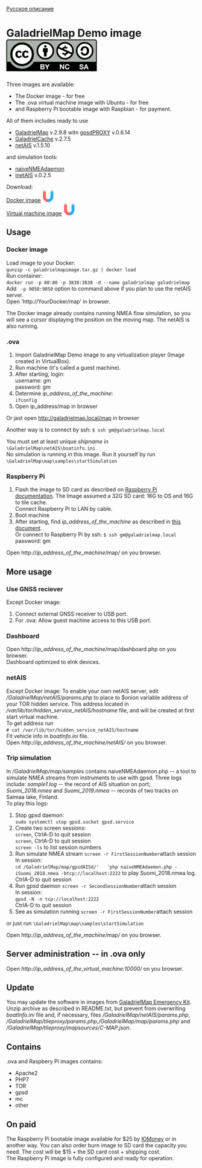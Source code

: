 [Русское описание](README.md)  
# GaladrielMap Demo image [![License: CC BY-NC-SA 4.0](Cc-by-nc-sa_icon.svg)](https://creativecommons.org/licenses/by-nc-sa/4.0/deed.en)

Three images are available:
* The Docker image - for free
* The .ova virtual machine image with Ubuntu - for free
* and Raspberry Pi bootable image with Raspbian - for payment.

All of them includes ready to use 
- [GaladrielMap](https://github.com/VladimirKalachikhin/Galadriel-map) v.2.9.8 witn [gpsdPROXY](https://github.com/VladimirKalachikhin/gpsdPROXY) v.0.6.14
- [GaladrielCache](https://github.com/VladimirKalachikhin/Galadriel-cache) v.2.7.5
- [netAIS](https://github.com/VladimirKalachikhin/netAIS) v.1.5.10

and simulation tools:
- [naiveNMEAdaemon](https://github.com/VladimirKalachikhin/naiveNMEAdaemon)
- [inetAIS](https://github.com/VladimirKalachikhin/inetAIS) v.0.2.5

Download:  
[Docker image](https://drive.google.com/file/d/1Oe_VyfIztDg3JwlMi3evI7eX3ucY19zd/view?usp=sharing) [![magnet link](magnet.svg)](magnet:?xt=urn:btih:cd505726f57b0d7b6db10faa888af10bbd37529b&dn=galadrielmapimage.tar.gz&tr=http%3A%2F%2Ftracker.opentrackr.org%3A1337%2Fannounce&tr=udp%3A%2F%2Fopen.demonii.com%3A1337%2Fannounce&tr=udp%3A%2F%2Fttk2.nbaonlineservice.com%3A6969%2Fannounce&tr=udp%3A%2F%2Fopen.stealth.si%3A80%2Fannounce&tr=udp%3A%2F%2Ftracker.torrent.eu.org%3A451%2Fannounce)  
[Virtual machine image](https://drive.google.com/file/d/1UfbppWCSY9iXSCohBU9FkXefE7TFbBLO/view?usp=sharing) [![magnet link](magnet.svg)](magnet:?xt=urn:btih:4bac654f38808d9d03a4587a0a364ca754041e9a&dn=GaladrielMap%5Fubuntu%5F20.04.ova&tr=http%3A%2F%2Ftracker.opentrackr.org%3A1337%2Fannounce&tr=udp%3A%2F%2Fopen.demonii.com%3A1337%2Fannounce&tr=udp%3A%2F%2Fttk2.nbaonlineservice.com%3A6969%2Fannounce&tr=udp%3A%2F%2Fopen.stealth.si%3A80%2Fannounce&tr=udp%3A%2F%2Ftracker.torrent.eu.org%3A451%2Fannounce)  


## Usage
### Docker image
Load image to your Docker:  
`gunzip -c galadrielmapimage.tar.gz | docker load`  
Run container:  
`docker run -p 80:80 -p 3838:3838 -d --name galadrielmap galadrielmap`  
Add ` -p 9050:9050` option to command above if you plan to use the netAIS server.   
Open 'http://YourDocker/map' in browser.  
 
The Docker image already contains running NMEA flow simulation, so you will see a cursor displaying the position on the moving map. The netAIS is also running.

### .ova
1. Import GaladrielMap Demo image to any virtualization player (Image created in VirtualBox).
2. Run machine (it's called a guest machine).
3. After starting, login:  
username: gm  
password: gm
4. Determine _ip_address_of_the_machine_:  
`ifconfig`  
5. Open ip_address/map in browser

Or jast open http://galadrielmap.local/map in browser  

Another way is to connect by ssh: `$ ssh gm@galadrielmap.local`

You must set at least unique *shipname* in `\GaladrielMap\netAIS\boatinfo.ini`  
No simulation is running in this image. Run it yourself by run `\GaladrielMap\map\samples\startSimulation`

### Raspberry Pi 
1. Flash the image to SD card as described on [Raspberry Pi documentation](https://www.raspberrypi.org/documentation/installation/installing-images/README.md). The Image assumed a 32G SD card: 16G to OS and 16G to tile cache.  
Connect Raspberry Pi to LAN by cable.  
2. Boot machine
3. After starting, find _ip_address_of_the_machine_ as described in [this document](https://www.raspberrypi.org/documentation/remote-access/ip-address.md).  
Or connect to Raspberry Pi by ssh: `$ ssh gm@galadrielmap.local`   
password: gm

Open http://_ip_address_of_the_machine_/map/ on you browser.

## More usage
### Use GNSS reciever
Except Docker image:
1. Connect external GNSS receiver to USB port.
2. For .ova: Allow guest machine access to this USB port.

### Dashboard
Open http://_ip_address_of_the_machine_/map/dashboard.php on you browser.  
Dashboard optimized to eInk devices.

### netAIS
Except Docker image:
To enable your own netAIS server, edit _/GaladrielMap/netAIS/params.php_ to place to $onion variable address of your TOR hidden service. This address located in _/var/lib/tor/hidden_service_netAIS/hostname_ file, and will be created at first start virtual machine.  
To get address run  
`# cat /var/lib/tor/hidden_service_netAIS/hostname`  
Fit vehicle info in _boatInfo.ini_ file.  
Open _http://_ip_address_of_the_machine_/netAIS/_ on you browser.

### Trip simulation
In _/GaladrielMap/map/samples_ contains naiveNMEAdaemon.php -- a tool to simulate NMEA streams from instruments to use with gpsd. Three logs include: _sample1.log_ -- the record of AIS situation on port; _Suomi_2018.nmea_ and _Suomi_2019.nmea_ -- records of two tracks on Saimaa lake, Finland.  
To play this logs:  
1. Stop gpsd daemon:  
`sudo systemctl stop gpsd.socket gpsd.service`
2. Create two screen sessions:   
`screen`, CtrlA-D to quit session  
`screen`, CtrlA-D to quit session  
`screen -ls` to list session numbers 
3. Run simulate NMEA stream
`screen -r FirstSessionNumber`attach session  
In session:  
`cd /GaladrielMap/map/gpsdAISd/'  
'php naiveNMEAdaemon.php -iSuomi_2018.nmea -btcp://localhost:2222` to play Suomi_2018.nmea log.  
CtrlA-D to quit session
4. Run gpsd daemon 
`screen -r SecondSessionNumber`attach session  
In session:  
`gpsd -N -n tcp://localhost:2222`  
CtrlA-D to quit session
5. See as simulation running
`screen -r FirstSessionNumber`attach session

or just run `\GaladrielMap\map\samples\startSimulation`

Open http://_ip_address_of_the_machine_/map/ on you browser.

## Server administration -- in .ova only
Open _http://_ip_address_of_the_virtual_machine_:10000/_ on you browser.

## Update
You may update the software in images from [GaladrielMap Emergency Kit](https://github.com/VladimirKalachikhin/Galadriel-map/tree/master/emergencykit). Unzip archive as described in README.txt, but prevent from overwriting _boatInfo.ini_ file and, if necessary, files _/GaladrielMap/netAIS/params.php_, _/GaladrielMap/tileproxy/params.php_,_/GaladrielMap/map/params.php_ and _/GaladrielMap/tileproxy/mapsources/C-MAP.json_.


## Contains
.ova and Raspbery Pi images contains:
* Apache2
* PHP7
* TOR
* gpsd
* mc
* other

## On paid
The Raspberry Pi bootable image available for $25 by [ЮMoney](https://sobe.ru/na/galadrielmap) or in another way. You can also order burn image to SD card the capacity you need. The cost will be $15 + the SD card cost + shipping cost.  
The Raspberry Pi image is fully configured and ready for operation.
